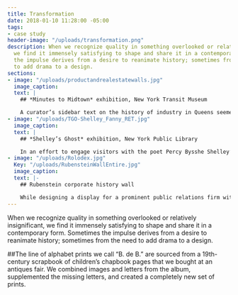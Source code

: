 ```yaml
---
title: Transformation
date: 2018-01-10 11:28:00 -05:00
tags:
- case study
header-image: "/uploads/transformation.png"
description: When we recognize quality in something overlooked or relatively insignificant,
  we find it immensely satisfying to shape and share it in a contemporary form. Sometimes
  the impulse derives from a desire to reanimate history; sometimes from the need
  to add drama to a design.
sections:
- image: "/uploads/productandrealestatewalls.jpg"
  image_caption: 
  text: |
    ## *Minutes to Midtown* exhibition, New York Transit Museum

    A curator’s sidebar text on the history of industry in Queens seemed abstract. Further research revealed that Queens has been the origin and home of many great American companies. Why not design a “Made in Queens” wall of logos and include some vintage packaging?
- image: "/uploads/TGO-Shelley_Fanny_RET.jpg"
  image_caption: 
  text: |
    ## *Shelley’s Ghost* exhibition, New York Public Library

    In an effort to engage visitors with the poet Percy Bysshe Shelley’s ideas, and to help fulfill the brief to design a dynamic and dramatic exhibition, we suggested four keepsake cards to be made available free of charge in the gallery. We printed the cards letterpress on thick paper and distributed them from a vintage library card catalog drawer.
- image: "/uploads/Rolodex.jpg"
  Key: "/uploads/RubensteinWallEntire.jpg"
  image_caption: 
  text: |-
    ## Rubenstein corporate history wall

    While designing a display for a prominent public relations firm with a long history, we sifted through scores of vintage company photos and artifacts. One thing stood out: a collection of founder’s vintage A–Z Rolodexes. We had them photographed and featured prominently on the final wall. History, connections, and influence compressed into one shot.
---
```


When we recognize quality in something overlooked or relatively insignificant, we find it immensely satisfying to shape and share it in a contemporary form. Sometimes the impulse derives from a desire to reanimate history; sometimes from the need to add drama to a design. 

##The line of alphabet prints we call “B. de B.” are sourced from a 19th-century scrapbook of children’s chapbook pages that we bought at an antiques fair. We combined images and letters from the album, supplemented the missing letters, and created a completely new set of prints. 